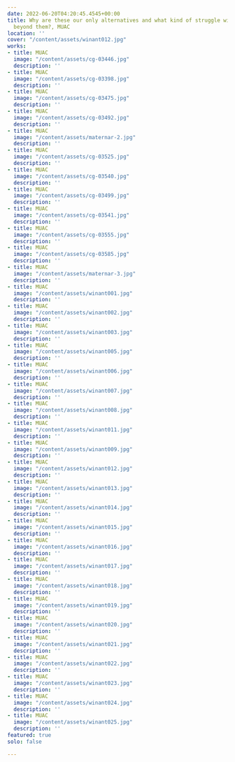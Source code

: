 ```yaml
---
date: 2022-06-20T04:20:45.4545+00:00
title: Why are these our only alternatives and what kind of struggle will move us
  beyond them?, MUAC
location: ''
cover: "/content/assets/winant012.jpg"
works:
- title: MUAC
  image: "/content/assets/cg-03446.jpg"
  description: ''
- title: MUAC
  image: "/content/assets/cg-03398.jpg"
  description: ''
- title: MUAC
  image: "/content/assets/cg-03475.jpg"
  description: ''
- title: MUAC
  image: "/content/assets/cg-03492.jpg"
  description: ''
- title: MUAC
  image: "/content/assets/maternar-2.jpg"
  description: ''
- title: MUAC
  image: "/content/assets/cg-03525.jpg"
  description: ''
- title: MUAC
  image: "/content/assets/cg-03540.jpg"
  description: ''
- title: MUAC
  image: "/content/assets/cg-03499.jpg"
  description: ''
- title: MUAC
  image: "/content/assets/cg-03541.jpg"
  description: ''
- title: MUAC
  image: "/content/assets/cg-03555.jpg"
  description: ''
- title: MUAC
  image: "/content/assets/cg-03585.jpg"
  description: ''
- title: MUAC
  image: "/content/assets/maternar-3.jpg"
  description: ''
- title: MUAC
  image: "/content/assets/winant001.jpg"
  description: ''
- title: MUAC
  image: "/content/assets/winant002.jpg"
  description: ''
- title: MUAC
  image: "/content/assets/winant003.jpg"
  description: ''
- title: MUAC
  image: "/content/assets/winant005.jpg"
  description: ''
- title: MUAC
  image: "/content/assets/winant006.jpg"
  description: ''
- title: MUAC
  image: "/content/assets/winant007.jpg"
  description: ''
- title: MUAC
  image: "/content/assets/winant008.jpg"
  description: ''
- title: MUAC
  image: "/content/assets/winant011.jpg"
  description: ''
- title: MUAC
  image: "/content/assets/winant009.jpg"
  description: ''
- title: MUAC
  image: "/content/assets/winant012.jpg"
  description: ''
- title: MUAC
  image: "/content/assets/winant013.jpg"
  description: ''
- title: MUAC
  image: "/content/assets/winant014.jpg"
  description: ''
- title: MUAC
  image: "/content/assets/winant015.jpg"
  description: ''
- title: MUAC
  image: "/content/assets/winant016.jpg"
  description: ''
- title: MUAC
  image: "/content/assets/winant017.jpg"
  description: ''
- title: MUAC
  image: "/content/assets/winant018.jpg"
  description: ''
- title: MUAC
  image: "/content/assets/winant019.jpg"
  description: ''
- title: MUAC
  image: "/content/assets/winant020.jpg"
  description: ''
- title: MUAC
  image: "/content/assets/winant021.jpg"
  description: ''
- title: MUAC
  image: "/content/assets/winant022.jpg"
  description: ''
- title: MUAC
  image: "/content/assets/winant023.jpg"
  description: ''
- title: MUAC
  image: "/content/assets/winant024.jpg"
  description: ''
- title: MUAC
  image: "/content/assets/winant025.jpg"
  description: ''
featured: true
solo: false

---
```

